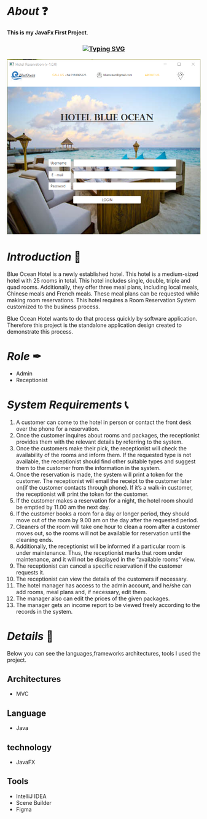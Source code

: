 # *About* ❓
**This is my JavaFx First Project**.

<h3 align="center"><a href="https://git.io/typing-svg" align="center"><img align="center" src="https://readme-typing-svg.herokuapp.com?font=Fira+Code&size=25&duration=4000&center=true&vCenter=true&width=435&lines=Hotel+Reservation+System" alt="Typing SVG" style="max-width:100%" /></a></h3>

![Hotel](src/assets/HotelReservation.png)

# *Introduction* 📝
Blue Ocean Hotel is a newly established hotel. This hotel is a medium-sized hotel with 25 rooms in
total. This hotel includes single, double, triple and quad rooms. Additionally, they offer three meal
plans, including local meals, Chinese meals and French meals. These meal plans can be requested
while making room reservations. This hotel requires a Room Reservation System customized to the
business process.

Blue Ocean Hotel wants to do that process quickly by software application. Therefore this project is the standalone application design created to demonstrate this process.

# *Role* ✒
* Admin
* Receptionist

# *System Requirements* 📞
1. A customer can come to the hotel in person or contact the front desk over the phone for a
reservation.
2. Once the customer inquires about rooms and packages, the receptionist provides them with
the relevant details by referring to the system.
3. Once the customers make their pick, the receptionist will check the availability of the rooms
and inform them. If the requested type is not available, the receptionist should find other
suitable types and suggest them to the customer from the information in the system.
5. Once the reservation is made, the system will print a token for the customer. The receptionist
will email the receipt to the customer later on(if the customer contacts through phone). If it’s
a walk-in customer, the receptionist will print the token for the customer.
6. If the customer makes a reservation for a night, the hotel room should be emptied by 11.00
am the next day.
7. If the customer books a room for a day or longer period, they should move out of the room
by 9.00 am on the day after the requested period.
8. Cleaners of the room will take one hour to clean a room after a customer moves out, so the
rooms will not be available for reservation until the cleaning ends.
9. Additionally, the receptionist will be informed if a particular room is under maintenance. Thus,
the receptionist marks that room under maintenance, and it will not be displayed in the
“available rooms” view.
10. The receptionist can cancel a specific reservation if the customer requests it.
11. The receptionist can view the details of the customers if necessary.
12. The hotel manager has access to the admin account, and he/she can add rooms, meal plans
and, if necessary, edit them.
13. The manager also can edit the prices of the given packages.
14. The manager gets an income report to be viewed freely according to the records in the system.
       
# *Details* 🔖
Below you can see the languages,frameworks architectures, tools I used  the project.

## Architectures
* MVC 

## Language
* Java

## technology

* JavaFX

## Tools
* IntelliJ IDEA
* Scene Builder
* Figma
